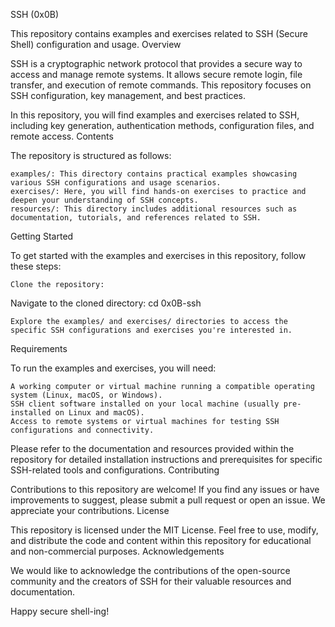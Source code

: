 SSH (0x0B)

This repository contains examples and exercises related to SSH (Secure Shell) configuration and usage.
Overview

SSH is a cryptographic network protocol that provides a secure way to access and manage remote systems. It allows secure remote login, file transfer, and execution of remote commands. This repository focuses on SSH configuration, key management, and best practices.

In this repository, you will find examples and exercises related to SSH, including key generation, authentication methods, configuration files, and remote access.
Contents

The repository is structured as follows:

    examples/: This directory contains practical examples showcasing various SSH configurations and usage scenarios.
    exercises/: Here, you will find hands-on exercises to practice and deepen your understanding of SSH concepts.
    resources/: This directory includes additional resources such as documentation, tutorials, and references related to SSH.
Getting Started

To get started with the examples and exercises in this repository, follow these steps:

    Clone the repository:

Navigate to the cloned directory:
cd 0x0B-ssh

    Explore the examples/ and exercises/ directories to access the specific SSH configurations and exercises you're interested in.

Requirements

To run the examples and exercises, you will need:

    A working computer or virtual machine running a compatible operating system (Linux, macOS, or Windows).
    SSH client software installed on your local machine (usually pre-installed on Linux and macOS).
    Access to remote systems or virtual machines for testing SSH configurations and connectivity.

Please refer to the documentation and resources provided within the repository for detailed installation instructions and prerequisites for specific SSH-related tools and configurations.
Contributing

Contributions to this repository are welcome! If you find any issues or have improvements to suggest, please submit a pull request or open an issue. We appreciate your contributions.
License

This repository is licensed under the MIT License. Feel free to use, modify, and distribute the code and content within this repository for educational and non-commercial purposes.
Acknowledgements

We would like to acknowledge the contributions of the open-source community and the creators of SSH for their valuable resources and documentation.

Happy secure shell-ing!
